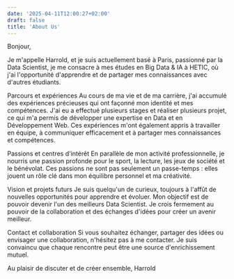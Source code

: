 ```yaml
---
date: '2025-04-11T12:00:27+02:00'
draft: false
title: 'About Us'
---
```

Bonjour,

Je m'appelle Harrold, et je suis actuellement basé à Paris, passionné par la Data Scientist, je me consacre à mes études en Big Data & IA à HETIC, où j'ai l'opportunité d'apprendre et de partager mes connaissances avec d'autres étudiants.

Parcours et expériences Au cours de ma vie et de ma carrière, j'ai accumulé des expériences précieuses qui ont façonné mon identité et mes compétences. J'ai eu a effectué plusieurs stages et réaliser plusieurs projet, ce qui m'a permis de développer une expertise en Data et en Développement Web. Ces expériences m'ont également appris à travailler en équipe, à communiquer efficacement et à partager mes connaissances et compétences.

Passions et centres d'intérêt En parallèle de mon activité professionnelle, je nourris une passion profonde pour le sport, la lecture, les jeux de société et le bénévolat. Ces passions ne sont pas seulement un passe-temps : elles jouent un rôle clé dans mon équilibre personnel et ma créativité.

Vision et projets futurs Je suis quelqu'un de curieux, toujours à l'affût de nouvelles opportunités pour apprendre et évoluer. Mon objectif est de pouvoir devenir l'un des meilleurs Data Scientist. Je crois fermement au pouvoir de la collaboration et des échanges d'idées pour créer un avenir meilleur.

Contact et collaboration Si vous souhaitez échanger, partager des idées ou envisager une collaboration, n'hésitez pas à me contacter. Je suis convaincu que chaque rencontre peut être une source d'enrichissement mutuel.

Au plaisir de discuter et de créer ensemble, Harrold
